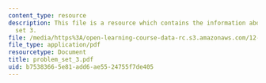 ```yaml
---
content_type: resource
description: This file is a resource which contains the information about problem
  set 3.
file: /media/https%3A/open-learning-course-data-rc.s3.amazonaws.com/12-510-introduction-to-seismology-spring-2010/b75383665e81add6ae5524755f7de405_problem_set_3.pdf
file_type: application/pdf
resourcetype: Document
title: problem_set_3.pdf
uid: b7538366-5e81-add6-ae55-24755f7de405
---
```

